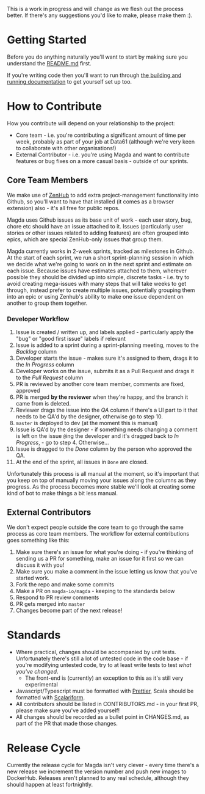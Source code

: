 This is a work in progress and will change as we flesh out the process better. If there's any suggestions you'd like to make, please make them :).

# Getting Started

Before you do anything naturally you'll want to start by making sure you understand the [README.md](https://github.com/magda-io/magda/blob/master/README.md) first.

If you're writing code then you'll want to run through [the building and running documentation](https://github.com/magda-io/magda/blob/master/doc/building-and-running.md) to get yourself set up too.

# How to Contribute

How you contribute will depend on your relationship to the project:

-   Core team - i.e. you're contributing a significant amount of time per week, probably as part of your job at Data61 (although we're very keen to collaborate with other organisations!)
-   External Contributor - i.e. you're using Magda and want to contribute features or bug fixes on a more casual basis - outside of our sprints.

## Core Team Members

We make use of [ZenHub](https://www.zenhub.com/) to add extra project-management functionality into Github, so you'll want to have that installed (it comes as a browser extension) also - it's all free for public repos.

Magda uses Github issues as its base unit of work - each user story, bug, chore etc should have an issue attached to it. Issues (particularly user stories or other issues related to adding features) are often grouped into epics, which are special ZenHub-only issues that group them.

Magda currently works in 2-week sprints, tracked as milestones in Github. At the start of each sprint, we run a short sprint-planning session in which we decide what we're going to work on in the next sprint and estimate on each issue. Because issues have estimates attached to them, wherever possible they should be divided up into simple, discrete tasks - i.e. try to avoid creating mega-issues with many steps that will take weeks to get through, instead prefer to create multiple issues, potentially grouping them into an epic or using Zenhub's ability to make one issue dependent on another to group them together.

### Developer Workflow

1. Issue is created / written up, and labels applied - particularly apply the "bug" or "good first issue" labels if relevant
2. Issue is added to a sprint during a sprint-planning meeting, moves to the _Backlog_ column
3. Developer starts the issue - makes sure it's assigned to them, drags it to the _In Progress_ column
4. Developer works on the issue, submits it as a Pull Request and drags it to the _Pull Request_ column
5. PR is reviewed by another core team member, comments are fixed, approved
6. PR is merged **by the reviewer** when they're happy, and the branch it came from is deleted.
7. Reviewer drags the issue into the _QA_ column if there's a UI part to it that needs to be QA'd by the designer, otherwise go to step 10.
8. `master` is deployed to dev (at the moment this is manual)
9. Issue is QA'd by the designer - if something needs changing a comment is left on the issue `@`ing the developer and it's dragged back to _In Progress_, - go to step 4. Otherwise...
10. Issue is dragged to the _Done_ column by the person who approved the QA.
11. At the end of the sprint, all issues in `Done` are closed.

Unfortunately this process is all manual at the moment, so it's important that you keep on top of manually moving your issues along the columns as they progress. As the process becomes more stable we'll look at creating some kind of bot to make things a bit less manual.

## External Contributors

We don't expect people outside the core team to go through the same process as core team members. The workflow for external contributions goes something like this:

1. Make sure there's an issue for what you're doing - if you're thinking of sending us a PR for something, make an issue for it first so we can discuss it with you!
2. Make sure you make a comment in the issue letting us know that you've started work.
3. Fork the repo and make some commits
4. Make a PR on `magda-io/magda` - keeping to the standards below
5. Respond to PR review comments
6. PR gets merged into `master`
7. Changes become part of the next release!

# Standards

-   Where practical, changes should be accompanied by unit tests. Unfortunately there's still a lot of untested code in the code base - if you're modifying untested code, try to at least write tests to test _what you've changed_.
    -   The front-end is (currently) an exception to this as it's still very experimental
-   Javascript/Typescript must be formatted with [Prettier](https://github.com/prettier/prettier), Scala should be formatted with [Scalariform](https://github.com/scala-ide/scalariform).
-   All contributors should be listed in CONTRIBUTORS.md - in your first PR, please make sure you've added yourself!
-   All changes should be recorded as a bullet point in CHANGES.md, as part of the PR that made those changes.

# Release Cycle

Currently the release cycle for Magda isn't very clever - every time there's a new release we increment the version number and push new images to DockerHub. Releases aren't planned to any real schedule, although they should happen at least fortnightly.
